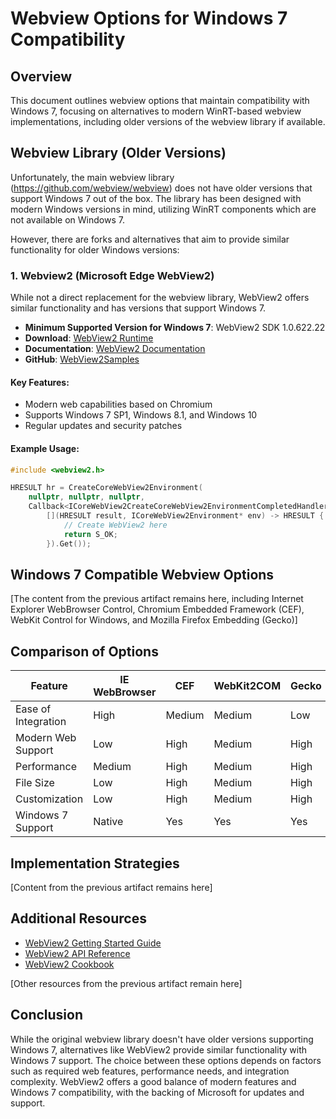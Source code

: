 # Webview Options for Windows 7 Compatibility

## Overview

This document outlines webview options that maintain compatibility with Windows 7, focusing on alternatives to modern WinRT-based webview implementations, including older versions of the webview library if available.

## Webview Library (Older Versions)

Unfortunately, the main webview library (https://github.com/webview/webview) does not have older versions that support Windows 7 out of the box. The library has been designed with modern Windows versions in mind, utilizing WinRT components which are not available on Windows 7.

However, there are forks and alternatives that aim to provide similar functionality for older Windows versions:

### 1. Webview2 (Microsoft Edge WebView2)

While not a direct replacement for the webview library, WebView2 offers similar functionality and has versions that support Windows 7.

- **Minimum Supported Version for Windows 7**: WebView2 SDK 1.0.622.22
- **Download**: [WebView2 Runtime](https://developer.microsoft.com/en-us/microsoft-edge/webview2/)
- **Documentation**: [WebView2 Documentation](https://docs.microsoft.com/en-us/microsoft-edge/webview2/)
- **GitHub**: [WebView2Samples](https://github.com/MicrosoftEdge/WebView2Samples)

#### Key Features:
- Modern web capabilities based on Chromium
- Supports Windows 7 SP1, Windows 8.1, and Windows 10
- Regular updates and security patches

#### Example Usage:
```cpp
#include <webview2.h>

HRESULT hr = CreateCoreWebView2Environment(
    nullptr, nullptr, nullptr,
    Callback<ICoreWebView2CreateCoreWebView2EnvironmentCompletedHandler>(
        [](HRESULT result, ICoreWebView2Environment* env) -> HRESULT {
            // Create WebView2 here
            return S_OK;
        }).Get());
```

## Windows 7 Compatible Webview Options

[The content from the previous artifact remains here, including Internet Explorer WebBrowser Control, Chromium Embedded Framework (CEF), WebKit Control for Windows, and Mozilla Firefox Embedding (Gecko)]

## Comparison of Options

| Feature | IE WebBrowser | CEF | WebKit2COM | Gecko | WebView2 |
|---------|---------------|-----|------------|-------|----------|
| Ease of Integration | High | Medium | Medium | Low | Medium |
| Modern Web Support | Low | High | Medium | High | High |
| Performance | Medium | High | Medium | High | High |
| File Size | Low | High | Medium | High | Medium |
| Customization | Low | High | Medium | High | Medium |
| Windows 7 Support | Native | Yes | Yes | Yes | Yes |

## Implementation Strategies

[Content from the previous artifact remains here]

## Additional Resources

- [WebView2 Getting Started Guide](https://docs.microsoft.com/en-us/microsoft-edge/webview2/get-started/win32)
- [WebView2 API Reference](https://docs.microsoft.com/en-us/microsoft-edge/webview2/reference/win32/)
- [WebView2 Cookbook](https://docs.microsoft.com/en-us/microsoft-edge/webview2/concepts/cookbook)

[Other resources from the previous artifact remain here]

## Conclusion

While the original webview library doesn't have older versions supporting Windows 7, alternatives like WebView2 provide similar functionality with Windows 7 support. The choice between these options depends on factors such as required web features, performance needs, and integration complexity. WebView2 offers a good balance of modern features and Windows 7 compatibility, with the backing of Microsoft for updates and support.